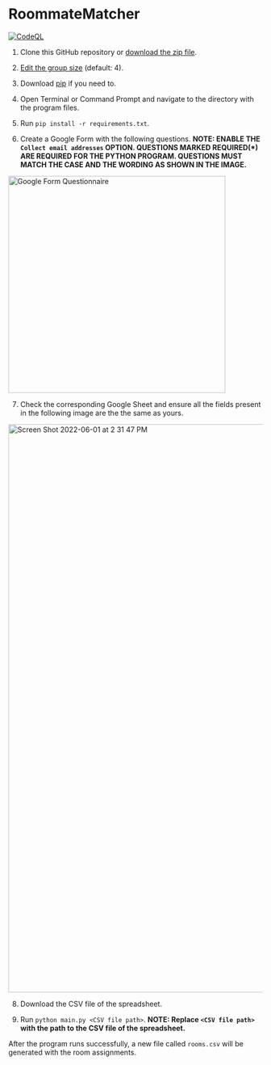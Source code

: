 # RoommateMatcher

[![CodeQL](https://github.com/akhil-datla/Roommate-Matcher/actions/workflows/codeql.yml/badge.svg)](https://github.com/akhil-datla/Roommate-Matcher/actions/workflows/codeql.yml)

1. Clone this GitHub repository or [download the zip file](https://github.com/akhil-datla/Roommate-Matcher/archive/refs/heads/main.zip).

2. [Edit the group size](https://github.com/akhil-datla/Roommate-Matcher/blob/main/main.py#L7) (default: 4).

3. Download [pip](https://pip.pypa.io/en/stable/installation/) if you need to.

4. Open Terminal or Command Prompt and navigate to the directory with the program files. 

5. Run `pip install -r requirements.txt`.

6. Create a Google Form with the following questions. **NOTE: ENABLE THE `Collect email addresses` OPTION. QUESTIONS MARKED REQUIRED(*) ARE REQUIRED FOR THE PYTHON PROGRAM. QUESTIONS MUST MATCH THE CASE AND THE WORDING AS SHOWN IN THE IMAGE.**

<img width="430" alt="Google Form Questionnaire" src="https://user-images.githubusercontent.com/66145155/171505113-8369ce68-fcdd-4066-92b7-139e056b36aa.png">

7. Check the corresponding Google Sheet and ensure all the fields present in the following image are the the same as yours.

<img width="1126" alt="Screen Shot 2022-06-01 at 2 31 47 PM" src="https://user-images.githubusercontent.com/66145155/171505374-3c4b0403-4e09-43de-8d95-c46dcfc78acf.png">

8. Download the CSV file of the spreadsheet.

9. Run `python main.py <CSV file path>`. **NOTE: Replace `<CSV file path>` with the path to the CSV file of the spreadsheet.**

After the program runs successfully, a new file called `rooms.csv` will be generated with the room assignments.

